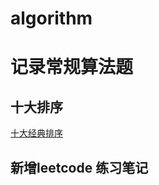 # algorithm

# 记录常规算法题

## 十大排序

[十大经典排序](https://github.com/5201314999/algorithm/issues/1)

## 新增leetcode 练习笔记
